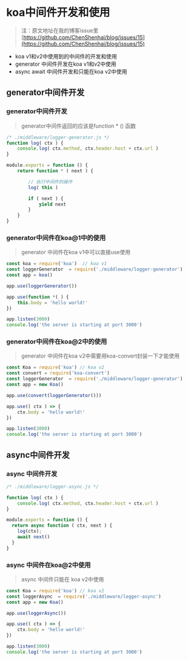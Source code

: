 # koa中间件开发和使用

> 注：原文地址在我的博客issue里[https://github.com/ChenShenhai/blog/issues/15](https://github.com/ChenShenhai/blog/issues/15)

- koa v1和v2中使用到的中间件的开发和使用
- generator 中间件开发在koa v1和v2中使用
- async await 中间件开发和只能在koa v2中使用

## generator中间件开发

### generator中间件开发

> generator中间件返回的应该是function * () 函数

```js
/* ./middleware/logger-generator.js */
function log( ctx ) {
    console.log( ctx.method, ctx.header.host + ctx.url )
}

module.exports = function () {
    return function * ( next ) {

        // 执行中间件的操作
        log( this )

        if ( next ) {
            yield next
        }
    }
}
```

### generator中间件在koa@1中的使用

> generator 中间件在koa v1中可以直接use使用

```js
const koa = require('koa')  // koa v1
const loggerGenerator  = require('./middleware/logger-generator')
const app = koa()

app.use(loggerGenerator())

app.use(function *( ) {
    this.body = 'hello world!'
})

app.listen(3000)
console.log('the server is starting at port 3000')
```

### generator中间件在koa@2中的使用
> generator 中间件在koa v2中需要用koa-convert封装一下才能使用

```js
const Koa = require('koa') // koa v2
const convert = require('koa-convert')
const loggerGenerator  = require('./middleware/logger-generator')
const app = new Koa()

app.use(convert(loggerGenerator()))

app.use(( ctx ) => {
    ctx.body = 'hello world!'
})

app.listen(3000)
console.log('the server is starting at port 3000')
```


## async中间件开发

### async 中间件开发


```js
/* ./middleware/logger-async.js */

function log( ctx ) {
    console.log( ctx.method, ctx.header.host + ctx.url )
}

module.exports = function () {
  return async function ( ctx, next ) {
    log(ctx);
    await next()
  }
}

```

### async 中间件在koa@2中使用

> async 中间件只能在 koa v2中使用

```js
const Koa = require('koa') // koa v2
const loggerAsync  = require('./middleware/logger-async')
const app = new Koa()

app.use(loggerAsync())

app.use(( ctx ) => {
    ctx.body = 'hello world!'
})

app.listen(3000)
console.log('the server is starting at port 3000')
```

